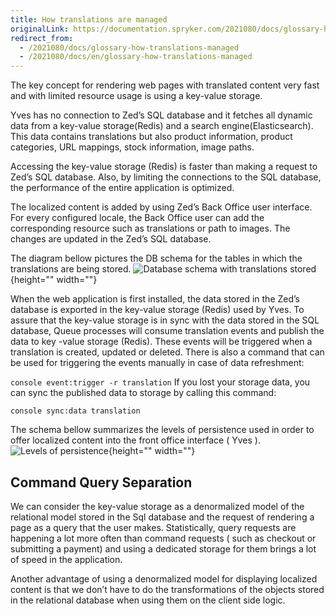 ```yaml
---
title: How translations are managed
originalLink: https://documentation.spryker.com/2021080/docs/glossary-how-translations-managed
redirect_from:
  - /2021080/docs/glossary-how-translations-managed
  - /2021080/docs/en/glossary-how-translations-managed
---
```


The key concept for rendering web pages with translated content very fast and with limited resource usage is using a key-value storage.

Yves has no connection to Zed’s SQL database and it fetches all dynamic data from a key-value storage(Redis) and a search engine(Elasticsearch). This data contains translations but also product information, product categories, URL mappings, stock information, image paths.

Accessing the key-value storage (Redis) is faster than making a request to Zed’s SQL database. Also, by limiting the connections to the SQL database, the performance of the entire application is optimized.

The localized content is added by using Zed’s Back Office user interface. For every configured locale, the Back Office user can add the corresponding resource such as translations or path to images. The changes are updated in the Zed’s SQL database.

The diagram bellow pictures the DB schema for the tables in which the translations are being stored.
![Database schema with translations stored](https://spryker.s3.eu-central-1.amazonaws.com/docs/Features/Internationalization/Glossary/How+Translations+are+Managed/glossary_kv_and_db.png){height="" width=""}

When the web application is first installed, the data stored in the Zed’s database is exported in the key-value storage (Redis) used by Yves. To assure that the key-value storage is in sync with the data stored in the SQL database, Queue processes will consume translation events and publish the data to key -value storage (Redis). These events will be triggered when a translation is created, updated or deleted. There is also a command that can be used for triggering the events manually in case of data refreshment:

`console event:trigger -r translation`
If you lost your storage data, you can sync the published data to storage by calling this command:

`console sync:data translation`

The schema bellow summarizes the levels of persistence used in order to offer localized content into the front office interface ( Yves ).
![Levels of persistence](https://spryker.s3.eu-central-1.amazonaws.com/docs/Features/Internationalization/Glossary/How+Translations+are+Managed/glossarykeyspersistence.png){height="" width=""}

## Command Query Separation
We can consider the key-value storage as a denormalized model of the relational model stored in the Sql database and the request of rendering a page as a query that the user makes. Statistically, query requests are happening a lot more often than command requests ( such as checkout or submitting a payment) and using a dedicated storage for them brings a lot of speed in the application.

Another advantage of using a denormalized model for displaying localized content is that we don’t have to do the transformations of the objects stored in the relational database when using them on the client side logic.

<!-- Last review date: Apr 4, 2019 by Ehsan Zanjani -->
